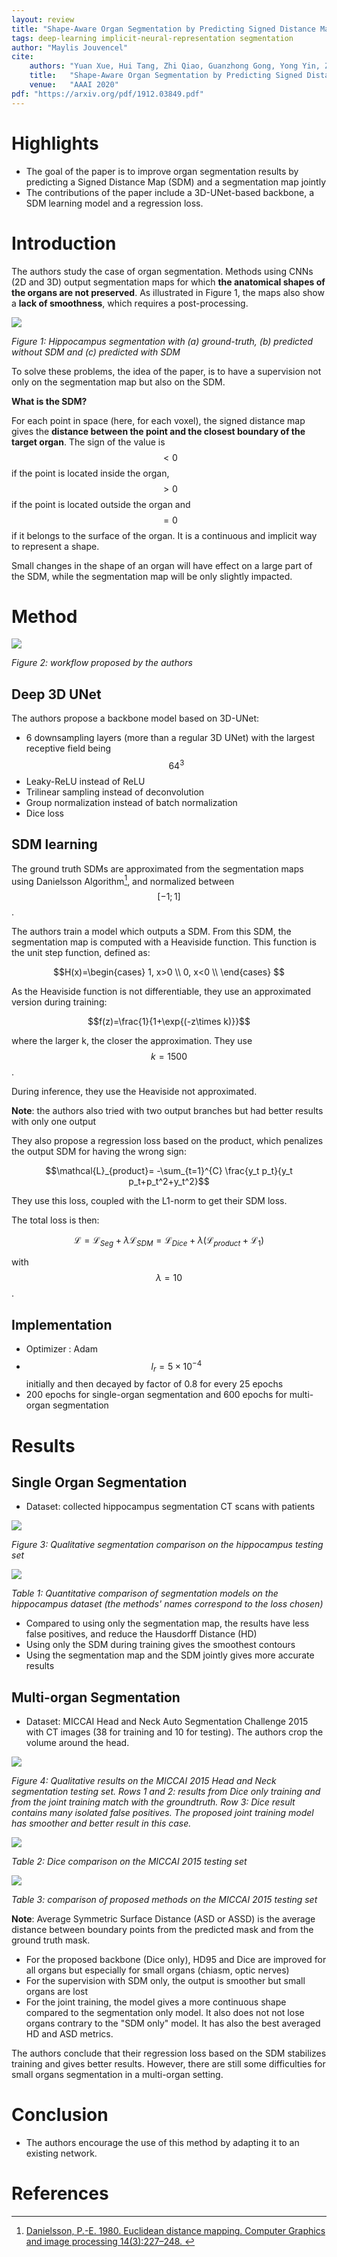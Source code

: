 ```yaml
---
layout: review
title: "Shape-Aware Organ Segmentation by Predicting Signed Distance Maps"
tags: deep-learning implicit-neural-representation segmentation
author: "Maylis Jouvencel"
cite:
    authors: "Yuan Xue, Hui Tang, Zhi Qiao, Guanzhong Gong, Yong Yin, Zhen Qian, Chao Huang, Wei Fan, Xiaolei Huang"
    title:   "Shape-Aware Organ Segmentation by Predicting Signed Distance Maps"
    venue:   "AAAI 2020"
pdf: "https://arxiv.org/pdf/1912.03849.pdf"
---
```



# Highlights
* The goal of the paper is to improve organ segmentation results by predicting a Signed Distance Map (SDM) and a segmentation map jointly
* The contributions of the paper include a 3D-UNet-based backbone, a SDM learning model and a regression loss.

# Introduction

The authors study the case of organ segmentation. Methods using CNNs (2D and 3D) output segmentation maps for which **the anatomical shapes of the organs are not preserved**. As illustrated in Figure 1, the maps also show a **lack of smoothness**, which requires a post-processing. 

![](/collections/images/shape_aware_organ_seg/example_sdm.jpg)

*Figure 1: Hippocampus segmentation with (a) ground-truth, (b) predicted without SDM and (c) predicted with SDM*

To solve these problems, the idea of the paper, is to have a supervision not only on the segmentation map but also on the SDM.

**What is the SDM?**

For each point in space (here, for each voxel), the signed distance map gives the **distance between the point and the closest boundary of the target organ**. The sign of the value is $$<0$$ if the point is located inside the organ, $$>0$$ if the point is located outside the organ and $$=0$$ if it belongs to the surface of the organ. It is a continuous and implicit way to represent a shape.

Small changes in the shape of an organ will have effect on a large part of the SDM, while the segmentation map will be only slightly impacted. 

# Method

![](/collections/images/shape_aware_organ_seg/pipeline.jpg)

*Figure 2: workflow proposed by the authors*


## Deep 3D UNet

The authors propose a backbone model based on 3D-UNet:

* 6 downsampling layers (more than a regular 3D UNet) with the largest receptive field being $$64^3$$ 
* Leaky-ReLU instead of ReLU
* Trilinear sampling instead of deconvolution
* Group normalization instead of batch normalization
* Dice loss


## SDM learning

The ground truth SDMs are approximated from the segmentation maps using Danielsson Algorithm[^1], and normalized between $$[-1;1]$$.


The authors train a model which outputs a SDM. From this SDM, the segmentation map is computed with a Heaviside function. This function is the unit step function, defined as:

$$H(x)=\begin{cases}
      1, x>0 \\
      0, x<0 \\
       \end{cases}    
      $$

As the Heaviside function is not differentiable, they use an approximated version during training:

$$f(z)=\frac{1}{1+\exp{(-z\times k)}}$$

where the larger k, the closer the approximation. They use $$k = 1500$$.

During inference, they use the Heaviside not approximated.

**Note**: the authors also tried with two output branches but had better results with only one output


They also propose a regression loss based on the product, which penalizes the output SDM for having the wrong sign:

$$\mathcal{L}_{product}= -\sum_{t=1}^{C} \frac{y_t p_t}{y_t p_t+p_t^2+y_t^2}$$

They use this loss, coupled with the L1-norm to get their SDM loss.

The total loss is then:

$$\mathcal{L}=\mathcal{L}_{Seg} + \lambda \mathcal{L}_{SDM} = \mathcal{L}_{Dice} + \lambda ( \mathcal{L}_{product} + \mathcal{L}_{1}) $$

with $$\lambda=10$$.

## Implementation


- Optimizer : Adam
- $$l_r=  5 \times 10^{− 4} $$ initially and then decayed by factor of 0.8 for every 25 epochs
- 200 epochs for single-organ segmentation and 600 epochs for multi-organ segmentation


# Results

## Single Organ Segmentation

* Dataset: collected hippocampus segmentation CT scans with patients

![](/collections/images/shape_aware_organ_seg/single_org_results.jpg)

*Figure 3: Qualitative segmentation comparison on the hippocampus testing set*

![](/collections/images/shape_aware_organ_seg/single_org_metrics.jpg)

*Table 1: Quantitative comparison of segmentation models on the hippocampus dataset (the methods' names correspond to the loss chosen)*


* Compared to using only the segmentation map, the results have less false positives, and reduce the Hausdorff Distance (HD)
* Using only the SDM during training gives the smoothest contours
* Using the segmentation map and the SDM jointly gives more accurate results

## Multi-organ Segmentation
* Dataset: MICCAI Head and Neck Auto Segmentation Challenge 2015 with CT images (38 for training and 10 for testing). The authors crop the volume around the head.

![](/collections/images/shape_aware_organ_seg/multi_org_results.jpg)

*Figure 4: Qualitative results on the MICCAI 2015 Head and Neck segmentation testing set. Rows 1 and 2: results from Dice only training and from the joint training match with the groundtruth. Row 3: Dice result contains many isolated false positives. The proposed joint training model has smoother and better result in this case.*

![](/collections/images/shape_aware_organ_seg/multi_org_metrics.jpg)

*Table 2: Dice comparison on the MICCAI 2015 testing set*

![](/collections/images/shape_aware_organ_seg/multi_org_metrics_2.jpg)

*Table 3: comparison of proposed methods on the MICCAI 2015 testing set*

**Note**: Average Symmetric Surface Distance (ASD or ASSD) is the average distance between boundary points from the predicted mask and from the ground truth mask.

* For the proposed backbone (Dice only), HD95 and Dice are improved for all organs but especially for small organs (chiasm, optic nerves)
* For the supervision with SDM only, the output is smoother but small organs are lost
* For the joint training, the model gives a more continuous shape compared to the segmentation only model. It also does not not lose organs contrary to the "SDM only" model. It has also the best averaged HD and ASD metrics.

The authors conclude that their regression loss based on the SDM stabilizes training and gives better results. However, there are still some difficulties for small organs segmentation in a multi-organ setting.




# Conclusion
* The authors encourage the use of this method by adapting it to an existing network.


# References
[^1]: [Danielsson, P.-E. 1980. Euclidean distance mapping. Computer Graphics and image processing 14(3):227–248. ](https://www.sciencedirect.com/science/article/abs/pii/0146664X80900544)  